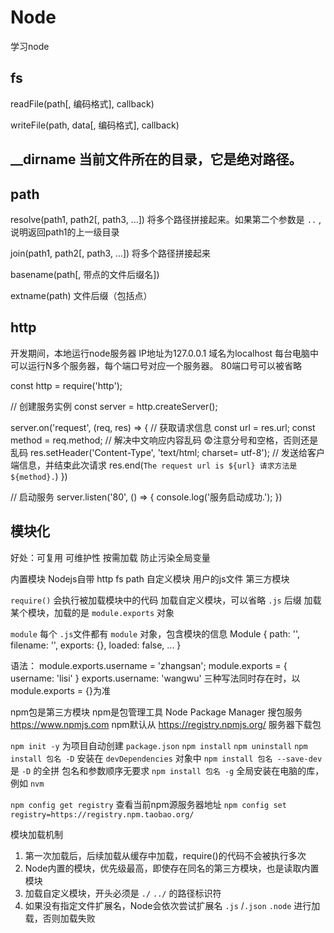 # Node
学习node

## fs
readFile(path[, 编码格式], callback)

writeFile(path, data[, 编码格式], callback)

## __dirname 当前文件所在的目录，它是绝对路径。

## path
resolve(path1, path2[, path3, ...])
将多个路径拼接起来。如果第二个参数是 `..` ,说明返回path1的上一级目录

join(path1, path2[, path3, ...])
将多个路径拼接起来

basename(path[, 带点的文件后缀名])

extname(path)
文件后缀（包括点）

## http
开发期间，本地运行node服务器  IP地址为127.0.0.1 域名为localhost
每台电脑中可以运行N多个服务器，每个端口号对应一个服务器。 80端口号可以被省略

const http = require('http');

// 创建服务实例
const server = http.createServer();

server.on('request', (req, res) => {
  // 获取请求信息
  const url = res.url;
  const method = req.method;
  // 解决中文响应内容乱码 😨注意分号和空格，否则还是乱码
  res.setHeader('Content-Type', 'text/html; charset= utf-8');
  // 发送给客户端信息，并结束此次请求
  res.end(`The request url is ${url} 请求方法是 ${method}.`)
})

// 启动服务
server.listen('80', () => {
  console.log('服务启动成功.');
})

## 模块化
好处：可复用 可维护性 按需加载 防止污染全局变量

内置模块 Nodejs自带 http fs path
自定义模块 用户的js文件
第三方模块

`require()` 会执行被加载模块中的代码 
加载自定义模块，可以省略 `.js` 后缀
加载某个模块，加载的是 `module.exports` 对象

`module` 每个 `.js`文件都有 `module` 对象，包含模块的信息
  Module {
    path: '',
    filename: '',
    exports: {},
    loaded: false,
    ...
  }

语法：
module.exports.username = 'zhangsan';
module.exports = {
  username: 'lisi'
}
exports.username: 'wangwu'
三种写法同时存在时，以module.exports = {}为准

npm包是第三方模块
npm是包管理工具 Node Package Manager
搜包服务 https://www.npmjs.com
npm默认从 https://registry.npmjs.org/ 服务器下载包 

`npm init -y` 为项目自动创建 `package.json`
`npm install`
`npm uninstall`
`npm install 包名 -D` 安装在 `devDependencies` 对象中
`npm install 包名 --save-dev` 是 `-D` 的全拼
包名和参数顺序无要求
`npm install 包名 -g` 全局安装在电脑的库，例如 `nvm`

`npm config get registry` 查看当前npm源服务器地址
`npm config set registry=https://registry.npm.taobao.org/`

模块加载机制
1. 第一次加载后，后续加载从缓存中加载，require()的代码不会被执行多次
2. Node内置的模块，优先级最高，即使存在同名的第三方模块，也是读取内置模块
3. 加载自定义模块，开头必须是 `./`  `../` 的路径标识符
4. 如果没有指定文件扩展名，Node会依次尝试扩展名 `.js` /`.json` `.node` 进行加载，否则加载失败